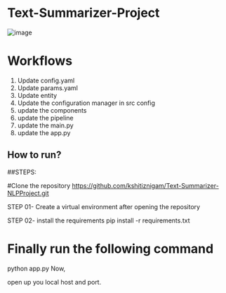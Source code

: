 # Text-Summarizer-Project

![image](https://github.com/kshitiznigam/Text-Summarizer-NLPProject/assets/22857413/a62c98bb-de62-40cc-9eb4-a2c32ea1329e)


# Workflows

1. Update config.yaml
2. Update params.yaml
3. Update entity
4. Update the configuration manager in src config
5. update the components
6. update the pipeline
7. update the main.py
8. update the app.py

## How to run?

##STEPS:

#Clone the repository
https://github.com/kshitiznigam/Text-Summarizer-NLPProject.git

STEP 01- Create a virtual environment after opening the repository

STEP 02- install the requirements
pip install -r requirements.txt

# Finally run the following command
python app.py
Now,

open up you local host and port.

